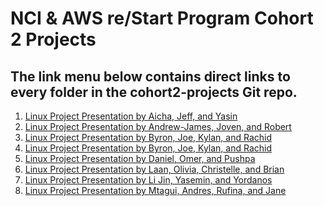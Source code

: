 
<h1>NCI & AWS re/Start Program Cohort 2 Projects</h1>
<h2>The link menu below contains direct links to every folder in the cohort2-projects Git repo.</h2>

<ol>
<li><a href="https://github.com/dunieskiotano/cohort2-projects/tree/master/Aicha-%20Jeff-Yasin" target="_blank">Linux Project Presentation by Aicha, Jeff, and Yasin</a></li>
<li><a href="https://github.com/dunieskiotano/cohort2-projects/tree/master/Andrew-James-Joven-Robert">Linux Project Presentation by Andrew-James, Joven, and Robert</a></li>
 <li><a href="https://github.com/dunieskiotano/cohort2-projects/blob/master/Byron-Joe-Kylan-Rachid/Big%20Pizza%20-%20Joe%20-%20Kylan%20-%20Rachid%20-%20Byron.txt">Linux Project Presentation by Byron, Joe, Kylan, and Rachid</a></li>
 <li><a href="https://github.com/dunieskiotano/database-nci/blob/master/Conditional%20Search/Performing%20a%20Conditional%20Search.sql">Linux Project Presentation by Byron, Joe, Kylan, and Rachid</a></li>
 <li><a href="https://github.com/dunieskiotano/cohort2-projects/tree/master/Daniel-Pushpa-Omer">Linux Project Presentation by Daniel, Omer, and Pushpa</a></li>
 <li><a href="https://github.com/dunieskiotano/cohort2-projects/blob/master/Laan-Olivia-Christelle-Brian/pizza_sublime.sh">Linux Project Presentation by Laan, Olivia, Christelle, and Brian</a></li>
 <li><a href="https://github.com/dunieskiotano/cohort2-projects/tree/master/Li%20Jin-Yasemin-Yordanos">Linux Project Presentation by Li Jin, Yasemin, and Yordanos</a></li>
 <li><a href="https://github.com/dunieskiotano/cohort2-projects/blob/master/Mtagui-Andres-Rufina-Jane/AWSome%20Pizzeeria.sh.txt">Linux Project Presentation by Mtagui, Andres, Rufina, and Jane</a></li>
<ol>
 
 
 
